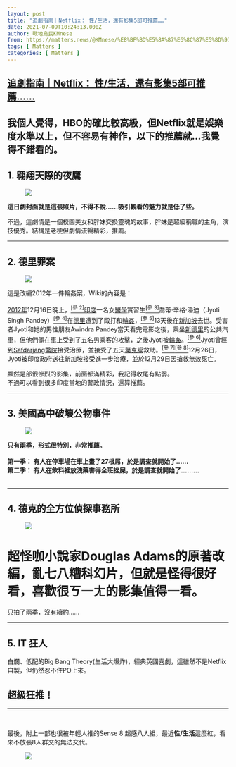 ```yaml
---
layout: post
title: "追劇指南｜Netflix： 性/生活，還有影集5部可推薦……"
date: 2021-07-09T10:24:13.000Z
author: 戰地島民KMnese
from: https://matters.news/@KMnese/%E8%BF%BD%E5%8A%87%E6%8C%87%E5%8D%97-netflix-%E6%80%A7-%E7%94%9F%E6%B4%BB-%E9%82%84%E6%9C%89%E5%BD%B1%E9%9B%865%E9%83%A8%E5%8F%AF%E6%8E%A8%E8%96%A6-bafyreid2ldzci3iidku3wtycb3azqbufrms3g5qkqsx53ogelm3ubblbwq
tags: [ Matters ]
categories: [ Matters ]
---
```

<!--1625826253000-->
[追劇指南｜Netflix： 性/生活，還有影集5部可推薦……](https://matters.news/@KMnese/%E8%BF%BD%E5%8A%87%E6%8C%87%E5%8D%97-netflix-%E6%80%A7-%E7%94%9F%E6%B4%BB-%E9%82%84%E6%9C%89%E5%BD%B1%E9%9B%865%E9%83%A8%E5%8F%AF%E6%8E%A8%E8%96%A6-bafyreid2ldzci3iidku3wtycb3azqbufrms3g5qkqsx53ogelm3ubblbwq)
------

<div>
<h2>我個人覺得，HBO的確比較高級，但Netflix就是娛樂度水準以上，但不容易有神作，以下的推薦就…我覺得不錯看的。<br class="smart"></h2><h2>1. 翱翔天際的夜鷹<br class="smart"></h2><figure class="image"><img src="https://assets.matters.news/embed/b3a279a9-6c21-4615-8e3d-b2dae9e39cc5.jpeg" data-asset-id="b3a279a9-6c21-4615-8e3d-b2dae9e39cc5" referrerpolicy="no-referrer"><figcaption><span></span></figcaption></figure><p><strong>這日劇封面就是這張照片，不得不說……吸引觀看的魅力就是低了些。</strong></p><p>不過，這劇情是一個校園美女和胖妹交換靈魂的故事，胖妹是超級稱職的主角，演技優秀。結構是老梗但劇情流暢精彩，推薦。<br class="smart"></p><hr><h2>2. 德里罪案</h2><figure class="image"><img src="https://assets.matters.news/embed/d772901e-b1e8-438a-9594-19276df27e77.png" data-asset-id="d772901e-b1e8-438a-9594-19276df27e77" referrerpolicy="no-referrer"><figcaption><span></span></figcaption></figure><p>這是改編2012年一件輪姦案，Wiki的內容是：<br class="smart"></p><p><a href="https://zh.wikipedia.org/wiki/2012%E5%B9%B4%E5%8D%B0%E5%BA%A6" target="_blank">2012年</a>12月16日晚上，<a href="https://zh.wikipedia.org/wiki/%E5%8D%B0%E5%BA%A6%E9%BB%91%E5%85%AC%E4%BA%A4%E8%BD%AE%E5%A5%B8%E6%A1%88#cite_note-2" target="_blank"><sup>[參 2]</sup></a><a href="https://zh.wikipedia.org/wiki/%E5%8D%B0%E5%BA%A6" target="_blank">印度</a>一名女<a href="https://zh.wikipedia.org/wiki/%E5%8C%BB%E5%AD%A6" target="_blank">醫學</a>實習生<a href="https://zh.wikipedia.org/wiki/%E5%8D%B0%E5%BA%A6%E9%BB%91%E5%85%AC%E4%BA%A4%E8%BD%AE%E5%A5%B8%E6%A1%88#cite_note-ZN-20121229-3" target="_blank"><sup>[參 3]</sup></a>喬蒂·辛格·潘迪（Jyoti Singh Pandey）<a href="https://zh.wikipedia.org/wiki/%E5%8D%B0%E5%BA%A6%E9%BB%91%E5%85%AC%E4%BA%A4%E8%BD%AE%E5%A5%B8%E6%A1%88#cite_note-MirrorUK1-4" target="_blank"><sup>[參 4]</sup></a>在<a href="https://zh.wikipedia.org/wiki/%E5%BE%B7%E9%87%8C" target="_blank">德里</a>遭到了毆打和<a href="https://zh.wikipedia.org/wiki/%E8%BD%AE%E5%A5%B8" target="_blank">輪姦</a>，<a href="https://zh.wikipedia.org/wiki/%E5%8D%B0%E5%BA%A6%E9%BB%91%E5%85%AC%E4%BA%A4%E8%BD%AE%E5%A5%B8%E6%A1%88#cite_note-5" target="_blank"><sup>[參 5]</sup></a>13天後在<a href="https://zh.wikipedia.org/wiki/%E6%96%B0%E5%8A%A0%E5%9D%A1" target="_blank">新加坡</a>去世。受害者Jyoti和她的男性朋友Awindra Pandey當天看完電影之後，乘坐<a href="https://zh.wikipedia.org/wiki/%E6%96%B0%E5%BE%B7%E9%87%8C" target="_blank">新德里</a>的公共汽車，但他們倆在車上受到了五名男乘客的攻擊，之後Jyoti被<a href="https://zh.wikipedia.org/wiki/%E8%BD%AE%E5%A5%B8" target="_blank">輪姦</a>。<a href="https://zh.wikipedia.org/wiki/%E5%8D%B0%E5%BA%A6%E9%BB%91%E5%85%AC%E4%BA%A4%E8%BD%AE%E5%A5%B8%E6%A1%88#cite_note-NDTV1-6" target="_blank"><sup>[參 6]</sup></a>Jyoti曾經到<a href="https://zh.wikipedia.org/w/index.php?title=Safdarjang%E5%8C%BB%E9%99%A2&action=edit&redlink=1" target="_blank">Safdarjang醫院</a>接受治療，並接受了五天<a href="https://zh.wikipedia.org/wiki/%E8%91%89%E5%85%8B%E8%86%9C" target="_blank">葉克膜</a>救助。<a href="https://zh.wikipedia.org/wiki/%E5%8D%B0%E5%BA%A6%E9%BB%91%E5%85%AC%E4%BA%A4%E8%BD%AE%E5%A5%B8%E6%A1%88#cite_note-TOI3-7" target="_blank"><sup>[參 7]</sup></a><a href="https://zh.wikipedia.org/wiki/%E5%8D%B0%E5%BA%A6%E9%BB%91%E5%85%AC%E4%BA%A4%E8%BD%AE%E5%A5%B8%E6%A1%88#cite_note-HT!-8" target="_blank"><sup>[參 8]</sup></a>12月26日，Jyoti被印度政府送往新加坡接受進一步治療，並於12月29日因搶救無效死亡。<br class="smart"></p><p>顯然是部很慘烈的影集，前面都滿精彩，我記得收尾有點弱。<br class="smart">不過可以看到很多印度當地的警政情況，還算推薦。</p><hr><h2>3. 美國高中破壞公物事件</h2><figure class="image"><img src="https://assets.matters.news/embed/c10391de-4a4a-4c5b-8092-2f6444922496.jpeg" data-asset-id="c10391de-4a4a-4c5b-8092-2f6444922496" referrerpolicy="no-referrer"><figcaption><span></span></figcaption></figure><p><strong>只有兩季，形式很特別，非常推薦。<br class="smart"><br class="smart">第一季： 有人在停車場在車上畫了27根屌，於是調查就開始了……<br class="smart">第二季： 有人在飲料裡放洩藥害得全班挫屎，於是調查就開始了………<br class="smart"></strong><br class="smart"></p><hr><h2>4. 德克的全方位偵探事務所</h2><figure class="image"><img src="https://assets.matters.news/embed/7c1d953d-5e9a-491e-9f4f-1cf0d53f348b.jpeg" data-asset-id="7c1d953d-5e9a-491e-9f4f-1cf0d53f348b" referrerpolicy="no-referrer"><figcaption><span></span></figcaption></figure><h1>超怪咖小說家Douglas Adams的原著改編，亂七八糟科幻片，但就是怪得很好看，喜歡很ㄎ一ㄤ的影集值得一看。<br class="smart"></h1><p>只拍了兩季，沒有續約……</p><hr><h2>5. IT 狂人<br class="smart"></h2><p>白爛、低配的Big Bang Theory(生活大爆炸)，經典英國喜劇，這雖然不是Netflix自製，但仍然忍不住PO上來。</p><h2><strong>超級狂推！</strong></h2><hr><p><br></p><p>最後，附上一部也很被年輕人推的Sense 8 超感八人組，最近<strong>性/生活</strong>這麼紅，看來不放張8人群交的無法交代。</p><figure class="image"><img src="https://assets.matters.news/embed/337e5ba4-65d7-4531-b5cd-17a8bb56bcb7.png" data-asset-id="337e5ba4-65d7-4531-b5cd-17a8bb56bcb7" referrerpolicy="no-referrer"><figcaption><span></span></figcaption></figure><p><br class="smart"><br class="smart"></p>
</div>

